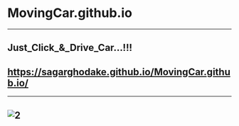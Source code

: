 # MovingCar.github.io
-------------------------------
Just_Click_&_Drive_Car...!!!
-------------
https://sagarghodake.github.io/MovingCar.github.io/
----------------------------------------------------------------------------------

------------------------------------------
![2](https://user-images.githubusercontent.com/60310009/95959331-edb88500-0e1f-11eb-89e6-8ea6e63ff4eb.gif)
-------------------------------------
